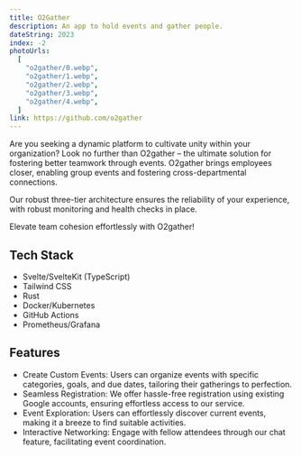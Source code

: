 ```yaml
---
title: O2Gather
description: An app to hold events and gather people.
dateString: 2023
index: -2
photoUrls:
  [
    "o2gather/0.webp",
    "o2gather/1.webp",
    "o2gather/2.webp",
    "o2gather/3.webp",
    "o2gather/4.webp",
  ]
link: https://github.com/o2gather
---
```


Are you seeking a dynamic platform to cultivate unity within your organization? Look no further than O2gather – the ultimate solution for fostering better teamwork through events. O2gather brings employees closer, enabling group events and fostering cross-departmental connections.

Our robust three-tier architecture ensures the reliability of your experience, with robust monitoring and health checks in place.

Elevate team cohesion effortlessly with O2gather!

## Tech Stack

- Svelte/SvelteKit (TypeScript)
- Tailwind CSS
- Rust
- Docker/Kubernetes
- GitHub Actions
- Prometheus/Grafana

## Features

- Create Custom Events: Users can organize events with specific categories, goals, and due dates, tailoring their gatherings to perfection.
- Seamless Registration: We offer hassle-free registration using existing Google accounts, ensuring effortless access to our service.
- Event Exploration: Users can effortlessly discover current events, making it a breeze to find suitable activities.
- Interactive Networking: Engage with fellow attendees through our chat feature, facilitating event coordination.
